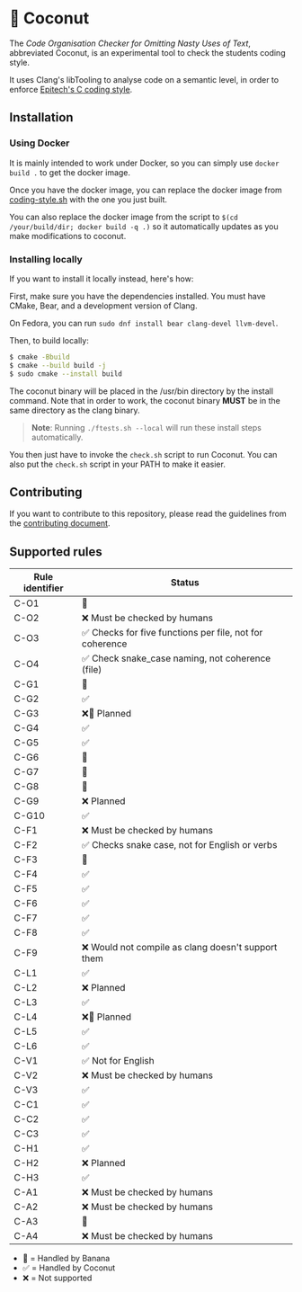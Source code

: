 # 🥥 Coconut

The *Code Organisation Checker for Omitting Nasty Uses of Text*, abbreviated Coconut, is an experimental tool to check the students coding style.

It uses Clang's libTooling to analyse code on a semantic level, in order to enforce [Epitech&#39;s C coding style](https://intra.epitech.eu/file/Public/technical-documentations/C/epitech_c_coding_style.pdf).

## Installation

### Using Docker

It is mainly intended to work under Docker, so you can simply use `docker build .` to get the docker image.

Once you have the docker image, you can replace the docker image from [coding-style.sh](https://github.com/Epitech/coding-style-checker) with the one you just built.

You can also replace the docker image from the script to `$(cd /your/build/dir; docker build -q .)` so it automatically updates as you make modifications to coconut.

### Installing locally

If you want to install it locally instead, here's how:

First, make sure you have the dependencies installed. You must have CMake, Bear, and a development version of Clang.

On Fedora, you can run `sudo dnf install bear clang-devel llvm-devel`.

Then, to build locally:

```sh
$ cmake -Bbuild
$ cmake --build build -j
$ sudo cmake --install build
```

The coconut binary will be placed in the /usr/bin directory by the install command. Note that in order to work, the coconut binary **MUST** be in the same directory as the clang binary.

> **Note**: Running `./ftests.sh --local` will run these install steps automatically.

You then just have to invoke the `check.sh` script to run Coconut. You can also put the `check.sh` script in your PATH to make it easier.

## Contributing

If you want to contribute to this repository, please read the guidelines from the [contributing document](CONTRIBUTING.md).

## Supported rules

| Rule identifier | Status                                                   |
|-----------------|----------------------------------------------------------|
| C-O1            | 🍌                                                       |
| C-O2            | ❌ Must be checked by humans                             |
| C-O3            | ✅ Checks for five functions per file, not for coherence |
| C-O4            | ✅ Check snake_case naming, not coherence (file)         |
| C-G1            | 🍌                                                       |
| C-G2            | ✅                                                       |
| C-G3            | ❌🍌 Planned                                             |
| C-G4            | ✅                                                       |
| C-G5            | ✅                                                       |
| C-G6            | 🍌                                                       |
| C-G7            | 🍌                                                       |
| C-G8            | 🍌                                                       |
| C-G9            | ❌ Planned                                               |
| C-G10           | ✅                                                       |
| C-F1            | ❌ Must be checked by humans                             |
| C-F2            | ✅ Checks snake case, not for English or verbs           |
| C-F3            | 🍌                                                       |
| C-F4            | ✅                                                       |
| C-F5            | ✅                                                       |
| C-F6            | ✅                                                       |
| C-F7            | ✅                                                       |
| C-F8            | ✅                                                       |
| C-F9            | ❌ Would not compile as clang doesn't support them       |
| C-L1            | ✅                                                       |
| C-L2            | ❌ Planned                                               |
| C-L3            | ✅                                                       |
| C-L4            | ❌🍌 Planned                                             |
| C-L5            | ✅                                                       |
| C-L6            | ✅                                                       |
| C-V1            | ✅ Not for English                                       |
| C-V2            | ❌ Must be checked by humans                             |
| C-V3            | ✅                                                       |
| C-C1            | ✅                                                       |
| C-C2            | ✅                                                       |
| C-C3            | ✅                                                       |
| C-H1            | ✅                                                       |
| C-H2            | ❌ Planned                                               |
| C-H3            | ✅                                                       |
| C-A1            | ❌ Must be checked by humans                             |
| C-A2            | ❌ Must be checked by humans                             |
| C-A3            | 🍌                                                       |
| C-A4            | ❌ Must be checked by humans                             |

- 🍌 = Handled by Banana
- ✅ = Handled by Coconut
- ❌ = Not supported
